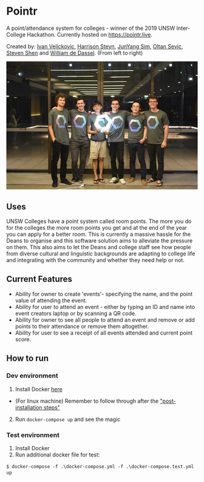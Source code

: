 # Pointr

A point/attendance system for colleges - winner of the 2019 UNSW Inter-College Hackathon. Currently hosted on https://pointr.live.

Created by: [Ivan Velickovic](https://github.com/Ivan-Velickovic), [Harrison Steyn](https://github.com/martejj), [JunYang Sim](https://github.com/jysim3), [Oltan Sevic](https://github.com/OltanS), [Steven Shen](https://github.com/StevenShen1999) and [William de Dassel](https://github.com/wdedassel). (From left to right)

![The team](pointr_team.png)

## Uses

UNSW Colleges have a point system called room points. The more you do for the colleges the more room points you get and at the end of the year you can apply for a better room. This is currently a massive hassle for the Deans to organise and this software solution aims to alleviate the pressure on them. This also aims to let the Deans and college staff see how people from diverse cultural and linguistic backgrounds are adapting to college life and integrating with the community and whether they need help or not.

## Current Features

* Ability for owner to create 'events'- specifying the name, and the point value of attending the event. 
* Ability for user to attend an event - either by typing an ID and name into event creators laptop or by scanning a QR code.
* Ability for owner to see all people to attend an event and remove or add points to their attendance or remove them altogether.
* Ability for user to see a receipt of all events attended and current point score.

## How to run

### Dev environment

1. Install Docker [here](https://docs.docker.com/engine/install/)
  * (For linux machine) Remember to follow through after the ["post-installation steps"](https://docs.docker.com/engine/install/linux-postinstall/)
2. Run `docker-compose up` and see the magic

### Test environment

1. Install Docker 
2. Run additional docker file for test:
```
$ docker-compose -f .\docker-compose.yml -f .\docker-compose.test.yml up
```
